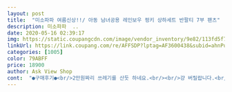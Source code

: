 ```yaml
---
layout: post 
title:  "미소파파 여름신상!!/ 아동 남녀공용 레인보우 펑키 상하세트 반팔티 7부 팬츠" 
description: 미소파파  ..
date: 2020-05-16 02:39:17 
img: https://static.coupangcdn.com/image/vendor_inventory/9e82/113fd5f7880f59085b0e9d1585708f82a245ec7c459df07738db782a17ef.jpg 
linkUrl: https://link.coupang.com/re/AFFSDP?lptag=AF3600438&subid=ahnPublicAsk&pageKey=225671786&itemId=713799916&vendorItemId=4809711552&traceid=V0-113-d6f07ef2e99f7c3e 
categories: [1005] 
color: 79ABFF 
price: 18900 
author: Ask View Shop 
cont:  "●구매후기●<br/>2만원짜리 쓰레기를 산듯 하네요.<br/><br/>걍 버릴랍니다.<br/>.<br/>ㅠㅠ<br/>그냥 대충 입히자니 너무 창피해서... <br/><br/>그리고 허리 끈은... <br/> 싸인펜으로 색칠하다 말고 보내신건지.<br/>.<br/><br/>넘 싸구려 같아서 입히기가... <br/> 창피할것 같아요... <br/><br/>뭐 그건 이해하겠습니다.<br/><br/>뭐이런 개떡같은... <br/><br/>밝은 형광색이 아니라 좀 더 칙칙합니다.<br/><br/>배송도 하루 늦게 왔어요.<br/><br/>색상이랑 디자인은 너무 맘에드는데 아쉽네요<br/>세탁한번으로 옷 틀어졌네요.<br/>.<br/><br/>역시 상품평은 좀 잘 읽어보고 사야되네요.<br/><br/>옷은 한번 세탁하니 틀어지고 위 아래가 짧아졌어요.<br/><br/>옷을 아무리 쳐다봐도 내가 사려고 했던 옷 이랑 똑같은게 온건지 모르겠네요.<br/> 색깔도 틀리고.<br/>.<br/><br/>이미지컷에 색상배합이나 남매에게 입히기 좋을것 같아 구매했는데 색상처럼 뚜렷밝은색은 아니지만 이뻐요.<br/> 구매해서 입혀서 등원시켜보고 사진찍어보니 더 구매하길 잘했다싶었어요 ^^ 한여름엔 좀 더워보였고 초여름이나 초가을쯤 입히기에 적당한거같아요.<br/> 바지 박음질이 약한것 같아 별하나뺐어요 ㅜㅠ<br/>" 
---
```

